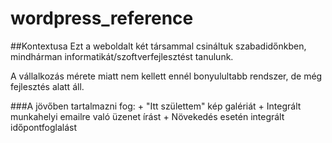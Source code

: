 # wordpress_reference

##Kontextusa
Ezt a weboldalt két társammal csináltuk szabadidőnkben, mindhárman informatikát/szoftverfejlesztést tanulunk.

A vállalkozás mérete miatt nem kellett ennél bonyulultabb rendszer, de még fejlesztés alatt áll. 

###A jövőben tartalmazni fog:
                                + "Itt születtem" kép galériát
                                + Integrált munkahelyi emailre való üzenet írást
                                + Növekedés esetén integrált időpontfoglalást
